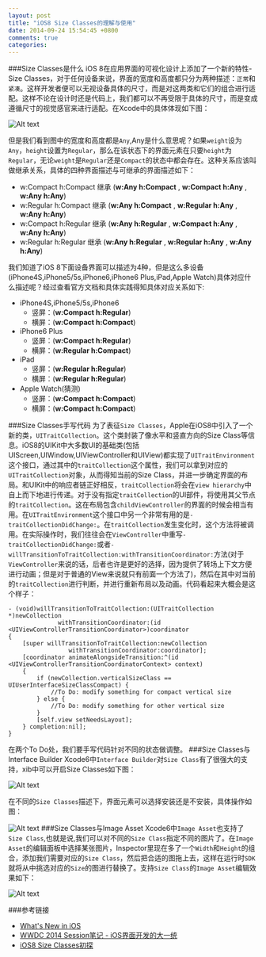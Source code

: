 ```yaml
---
layout: post
title: "iOS8 Size Classes的理解与使用"
date: 2014-09-24 15:54:45 +0800
comments: true
categories: 
---
```

###Size Classes是什么
iOS 8在应用界面的可视化设计上添加了一个新的特性-Size Classes，对于任何设备来说，界面的宽度和高度都只分为两种描述：`正常`和`紧凑`。这样开发者便可以无视设备具体的尺寸，而是对这两类和它们的组合进行适配。这样不论在设计时还是代码上，我们都可以不再受限于具体的尺寸，而是变成遵循尺寸的视觉感官来进行适配。在Xcode中的具体体现如下图：

![Alt text](http://img.itc.cn/photo/jDaZQU6AEjc)

但是我们看到图中的宽度和高度都是`Any`,Any是什么意思呢？如果`weight`设为`Any`，`height`设置为`Regular`，那么在该状态下的界面元素在只要`height`为`Regular`，无论`weight`是`Regular`还是`Compact`的状态中都会存在。这种关系应该叫做继承关系，具体的四种界面描述与可继承的界面描述如下：

- w:Compact h:Compact 继承 (**w:Any h:Compact** , **w:Compact h:Any** , **w:Any h:Any**)
- w:Regular h:Compact 继承 (**w:Any h:Compact** , **w:Regular h:Any** , **w:Any h:Any**)
- w:Compact h:Regular 继承 (**w:Any h:Regular** , **w:Compact h:Any** , **w:Any h:Any**)
- w:Regular h:Regular 继承 (**w:Any h:Regular** , **w:Regular h:Any** , **w:Any h:Any**)

我们知道了iOS 8下面设备界面可以描述为4种，但是这么多设备(iPhone4S,iPhone5/5s,iPhone6,iPhone6 Plus,iPad,Apple Watch)具体对应什么描述呢？经过查看官方文档和具体实践得知具体对应关系如下:

* iPhone4S,iPhone5/5s,iPhone6
  * 竖屏：(**w:Compact h:Regular**)
  * 横屏：(**w:Compact h:Compact**)
* iPhone6 Plus
  * 竖屏：(**w:Compact h:Regular**)
  * 横屏：(**w:Regular h:Compact**)
* iPad
  * 竖屏：(**w:Regular h:Regular**)
  * 横屏：(**w:Regular h:Regular**)
* Apple Watch(猜测)
  * 竖屏：(**w:Compact h:Compact**)
  * 横屏：(**w:Compact h:Compact**)

###Size Classes手写代码
为了表征`Size Classes`，Apple在iOS8中引入了一个新的类，`UITraitCollection`。这个类封装了像水平和竖直方向的Size Class等信息。iOS8的UIKit中大多数UI的基础类(包括UIScreen,UIWindow,UIViewController和UIView)都实现了`UITraitEnvironment`这个接口，通过其中的`traitCollection`这个属性，我们可以拿到对应的`UITraitCollection`对象，从而得知当前的Size Class，并进一步确定界面的布局。和UIKit中的响应者链正好相反，`traitCollection`将会在`view hierarchy`中自上而下地进行传递。对于没有指定`traitCollection`的UI部件，将使用其父节点的`traitCollection`。这在布局包含`childViewController`的界面的时候会相当有用。在`UITraitEnvironment`这个接口中另一个非常有用的是`-traitCollectionDidChange:`。在`traitCollection`发生变化时，这个方法将被调用。在实际操作时，我们往往会在`ViewController`中重写`-traitCollectionDidChange:`或者`-willTransitionToTraitCollection:withTransitionCoordinator:`方法(对于`ViewController`来说的话，后者也许是更好的选择，因为提供了转场上下文方便进行动画；但是对于普通的View来说就只有前面一个方法了)，然后在其中对当前的`traitCollection`进行判断，并进行重新布局以及动画。代码看起来大概会是这个样子：

```
- (void)willTransitionToTraitCollection:(UITraitCollection *)newCollection 
              withTransitionCoordinator:(id <UIViewControllerTransitionCoordinator>)coordinator
{
    [super willTransitionToTraitCollection:newCollection 
                 withTransitionCoordinator:coordinator];
    [coordinator animateAlongsideTransition:^(id <UIViewControllerTransitionCoordinatorContext> context) 
    {
        if (newCollection.verticalSizeClass == UIUserInterfaceSizeClassCompact) {
            //To Do: modify something for compact vertical size
        } else {
            //To Do: modify something for other vertical size
        }
        [self.view setNeedsLayout];
    } completion:nil];
}
```
在两个To Do处，我们要手写代码针对不同的状态做调整。
###Size Classes与Interface Builder
Xcode6中`Interface Builder`对`Size Class`有了很强大的支持，xib中可以开启Size Classes如下图：

![Alt text](http://img.itc.cn/photo/jDaZQyG9GF0)

在不同的`Size Classes`描述下，界面元素可以选择安装还是不安装，具体操作如图：

![Alt text](http://img.itc.cn/photo/jDaZQbsciH2)
###Size Classes与Image Asset
Xcode6中`Image Asset`也支持了`Size Class`,也就是说,我们可以对不同的`Size Class`指定不同的图片了。在`Image Asset`的编辑面板中选择某张图片，Inspector里现在多了一个`Width`和`Height`的组合，添加我们需要对应的`Size Class`，然后把合适的图拖上去，这样在运行时`SDK`就将从中挑选对应的`Size`的图进行替换了。支持`Size Class`的`Image Asset`编辑效果如下：

![Alt text](http://img.itc.cn/photo/jDaZQ4Vv1TP)

###参考链接
- [What's New in iOS](https://developer.apple.com/library/ios/releasenotes/General/WhatsNewIniOS/Articles/iOS8.html)
- [WWDC 2014 Session笔记 - iOS界面开发的大一统](http://onevcat.com/2014/07/ios-ui-unique/)
- [iOS8 Size Classes初探](http://blog.sunnyxx.com/2014/09/09/ios8-size-classes/)